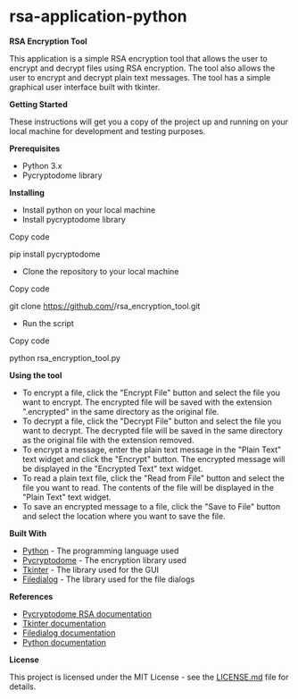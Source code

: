 # rsa-application-python
**RSA Encryption Tool**

This application is a simple RSA encryption tool that allows the user to encrypt and decrypt files using RSA encryption. The tool also allows the user to encrypt and decrypt plain text messages. The tool has a simple graphical user interface built with tkinter.

**Getting Started**

These instructions will get you a copy of the project up and running on your local machine for development and testing purposes.

**Prerequisites**

- Python 3.x
- Pycryptodome library

**Installing**

- Install python on your local machine
- Install pycryptodome library

Copy code

pip install pycryptodome 

- Clone the repository to your local machine

Copy code

git clone https://github.com/<username>/rsa\_encryption\_tool.git 

- Run the script

Copy code

python rsa\_encryption\_tool.py 

**Using the tool**

- To encrypt a file, click the "Encrypt File" button and select the file you want to encrypt. The encrypted file will be saved with the extension ".encrypted" in the same directory as the original file.
- To decrypt a file, click the "Decrypt File" button and select the file you want to decrypt. The decrypted file will be saved in the same directory as the original file with the extension removed.
- To encrypt a message, enter the plain text message in the "Plain Text" text widget and click the "Encrypt" button. The encrypted message will be displayed in the "Encrypted Text" text widget.
- To read a plain text file, click the "Read from File" button and select the file you want to read. The contents of the file will be displayed in the "Plain Text" text widget.
- To save an encrypted message to a file, click the "Save to File" button and select the location where you want to save the file.

**Built With**

- [Python](https://www.python.org/) - The programming language used
- [Pycryptodome](https://pycryptodome.org/en/latest/src/introduction.html) - The encryption library used
- [Tkinter](https://docs.python.org/3/library/tk.html) - The library used for the GUI
- [Filedialog](https://docs.python.org/3/library/tkinter.filedialog.html) - The library used for the file dialogs

**References**

- [Pycryptodome RSA documentation](https://pycryptodome.org/en/latest/src/public_key/rsa.html)
- [Tkinter documentation](https://docs.python.org/3/library/tk.html)
- [Filedialog documentation](https://docs.python.org/3/library/tkinter.filedialog.html)
- [Python documentation](https://docs.python.org/3/)

**License**

This project is licensed under the MIT License - see the [LICENSE.md](https://chat.openai.com/chat/LICENSE.md) file for details.
